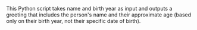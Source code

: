 This Python script takes name and birth year as input and outputs a greeting that includes the person's name and their approximate age (based only on their birth year, not their specific date of birth).
